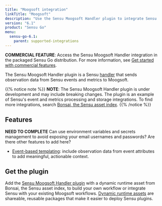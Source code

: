```yaml
---
title: "Moogsoft integration"
linkTitle: "Moogsoft"
description: "Use the Sensu Moogsoft Handler plugin to integrate Sensu with your existing Moogsoft workflows. Read about the features of Sensu's Moogsoft integration and learn how to get the plugin."
version: "6.1"
product: "Sensu Go"
menu: 
  sensu-go-6.1:
    parent: supported-integrations
---
```


**COMMERCIAL FEATURE**: Access the Sensu Moogsoft Handler integration in the packaged Sensu Go distribution.
For more information, see [Get started with commercial features][6].

The Sensu Moogsoft Handler plugin is a Sensu [handler][1] that sends observation data from Sensu events and metrics to Moogsoft.

{{% notice note %}}
**NOTE**: The Sensu Moogsoft Handler plugin is under development and may include breaking changes.
The plugin is an example of Sensu's event and metrics processing and storage integrations.
To find more integrations, search [Bonsai, the Sensu asset index](https://bonsai.sensu.io/).
{{% /notice %}}

## Features

**NEED TO COMPLETE** Can use environment variables and secrets management to avoid exposing your email usernames and passwords? Are there other features to add here?

- [Event-based templating][2]: include observation data from event attributes to add meaningful, actionable context.

## Get the plugin

Add the [Sensu Moogsoft Handler plugin][4] with a dynamic runtime asset from Bonsai, the Sensu asset index, to build your own workflow or integrate Sensu with your existing Moogsoft workflows.
[Dynamic runtime assets][5] are shareable, reusable packages that make it easier to deploy Sensu plugins.


[1]: ../../../observability-pipeline/observe-process/handlers/
[2]: ../../../observability-pipeline/observe-process/handler-templates/
[4]: https://bonsai.sensu.io/assets/sensu/sensu-moogsoft-handler
[5]: ../../assets
[6]: ../../../commercial/
